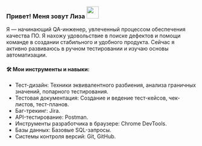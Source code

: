 ### Привет! Меня зовут Лиза <img src="https://github.com/blackcater/blackcater/raw/main/images/Hi.gif" height="32"/>

Я — начинающий QA-инженер, увлеченный процессом обеспечения качества ПО. Я нахожу удовольствие в поиске дефектов и помощи команде в создании стабильного и удобного продукта. Сейчас я активно развиваюсь в ручном тестировании и изучаю основы автоматизации.

#### 🛠 Мои инструменты и навыки:

*   Тест-дизайн: Техники эквивалентного разбиения, анализа граничных значений, попарного тестирования.
*   Тестовая документация: Создание и ведение тест-кейсов, чек-листов, тест-планов.
*   Баг-трекинг: Jira.
*   API-тестирование: Postman.
*   Инструменты разработчика в браузере: Chrome DevTools.
*   Базы данных: Базовые SQL-запросы.
*   Системы контроля версий: Git, GitHub.
